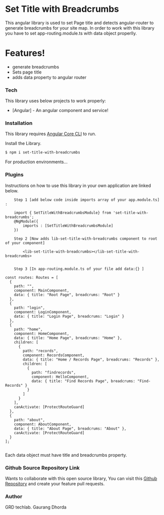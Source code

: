 # Set Title with Breadcrumbs

This angular library is used to set Page title and detects angular-router to generate breadcrumbs for your site map. In order to work with this library you have to set app-routing.module.ts with data object properlly.

# Features!

  - generate breadcrumbs
  - Sets page title
  - adds data property to angular router

### Tech

This library uses below projects to work properly:

* [Angular] - An angular component and service!

### Installation

This library requires [Angular Core CLI](https://cli.angular.io/) to run.

Install the Library.

```sh
$ npm i set-title-with-breadcrumbs
```

For production environments...

### Plugins

Instructions on how to use this library in your own application are linked below.

```
    Step 1 [add below code inside imports array of your app.module.ts] : 
    
    import { SetTitleWithBreadcrumbsModule} from 'set-title-with-breadcrumbs';
    @NgModule({
        imports : [SetTitleWithBreadcrumbsModule]
    })
```

```
    Step 2 [Now adds lib-set-title-with-breadcrumbs component to root of your component]
    
        <lib-set-title-with-breadcrumbs></lib-set-title-with-breadcrumbs>
    
```

```
    Step 3 [In app-routing.module.ts of your file add data:{} ]
    
const routes: Routes = [
  {
    path: "",
    component: MainComponent,
    data: { title: "Root Page", breadcrums: "Root" }
  },
  {
    path: "login",
    component: LoginComponent,
    data: { title: "Login Page", breadcrums: "Login" }
  },
  {
    path: "home",
    component: HomeComponent,
    data: { title: "Home Page", breadcrums: "Home" },
    children: [
      {
        path: "records",
        component: RecordsComponent,
        data: { title: "Home / Records Page", breadcrums: "Records" },
        children: [
          {
            path: "findrecords",
            component: HelloComponent,
            data: { title: "Find Records Page", breadcrums: "Find-Records" }
          }
        ]
      }
    ],
    canActivate: [ProtectRouteGuard]
  },
  {
    path: "about",
    component: AboutComponent,
    data: { title: "About Page", breadcrums: "About" },
    canActivate: [ProtectRouteGuard]
  }
]; 
    
```
Each data object must have title and breadcrumbs property.

### Github Source Repository Link

Wants to collaborate with this open source library, You can visit this [Github Repository](https://cli.angular.io/) and create your feature pull requests. 


### Author
GRD techlab.
Gaurang Dhorda